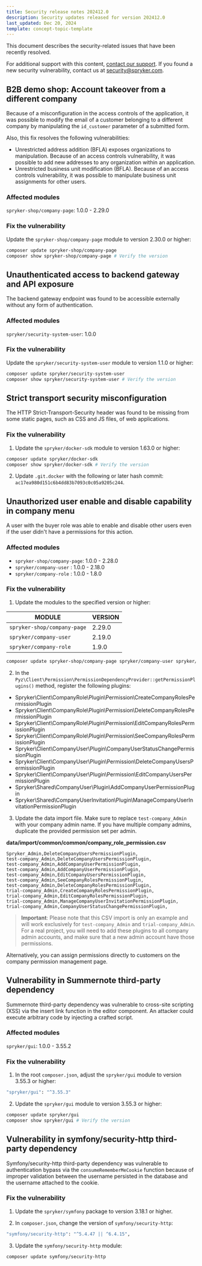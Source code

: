 ```yaml
---
title: Security release notes 202412.0
description: Security updates released for version 202412.0
last_updated: Dec 20, 2024
template: concept-topic-template
---
```


This document describes the security-related issues that have been recently resolved.

For additional support with this content, [contact our support](https://support.spryker.com/). If you found a new security vulnerability, contact us at [security@spryker.com](mailto:security@spryker.com).

## B2B demo shop: Account takeover from a different company

Because of a misconfiguration in the access controls of the application, it was possible to modify the email of a customer belonging to a different company by manipulating the `id_customer` parameter of a submitted form.

Also, this fix resolves the following vulnerabilities:
* Unrestricted address addition (BFLA) exposes organizations to manipulation. Because of an access controls vulnerability, it was possible to add new addresses to any organization within an application.
* Unrestricted business unit modification (BFLA). Because of an access controls vulnerability, it was possible to manipulate business unit assignments for other users.

### Affected modules

`spryker-shop/company-page`: 1.0.0 - 2.29.0

### Fix the vulnerability

Update the `spryker-shop/company-page` module to version 2.30.0 or higher:

```bash
composer update spryker-shop/company-page
composer show spryker-shop/company-page # Verify the version
```

## Unauthenticated access to backend gateway and API exposure

The backend gateway endpoint was found to be accessible externally without any form of authentication.

### Affected modules

`spryker/security-system-user`: 1.0.0

### Fix the vulnerability

Update the `spryker/security-system-user` module to version 1.1.0 or higher:

```bash
composer update spryker/security-system-user
composer show spryker/security-system-user # Verify the version
```

## Strict transport security misconfiguration

The HTTP Strict-Transport-Security header was found to be missing from some static pages, such as CSS and JS files, of web applications.

### Fix the vulnerability

1. Update the `spryker/docker-sdk` module to version 1.63.0 or higher:

```bash
composer update spryker/docker-sdk
composer show spryker/docker-sdk # Verify the version
```

2. Update `.git.docker` with the following or later hash commit: `ac17ea980d151c6b4dd83b7093c0c05a9205c244`.

## Unauthorized user enable and disable capability in company menu

A user with the buyer role was able to enable and disable other users even if the user didn't have a permissions for this action.

### Affected modules

* `spryker-shop/company-page`: 1.0.0 - 2.28.0
* `spryker/company-user` : 1.0.0 - 2.18.0
* `spryker/company-role` : 1.0.0 - 1.8.0

### Fix the vulnerability

1. Update the modules to the specified version or higher:

| MODULE | VERSION |
| - | - |
| `spryker-shop/company-page`| 2.29.0 |
| `spryker/company-user` | 2.19.0 |
| `spryker/company-role` |  1.9.0 |

```bash
composer update spryker-shop/company-page spryker/company-user spryker/company-role
```

2. In the `Pyz\Client\Permission\PermissionDependencyProvider::getPermissionPlugins()` method, register the following plugins:
* Spryker\Client\CompanyRole\Plugin\Permission\CreateCompanyRolesPermissionPlugin
* Spryker\Client\CompanyRole\Plugin\Permission\DeleteCompanyRolesPermissionPlugin
* Spryker\Client\CompanyRole\Plugin\Permission\EditCompanyRolesPermissionPlugin
* Spryker\Client\CompanyRole\Plugin\Permission\SeeCompanyRolesPermissionPlugin
* Spryker\Client\CompanyUser\Plugin\CompanyUserStatusChangePermissionPlugin
* Spryker\Client\CompanyUser\Plugin\Permission\DeleteCompanyUsersPermissionPlugin
* Spryker\Client\CompanyUser\Plugin\Permission\EditCompanyUsersPermissionPlugin
* Spryker\Shared\CompanyUser\Plugin\AddCompanyUserPermissionPlugin
* Spryker\Shared\CompanyUserInvitation\Plugin\ManageCompanyUserInvitationPermissionPlugin

3. Update the data import file. Make sure to replace `test-company_Admin` with your company admin name. If you have multiple company admins, duplicate the provided permission set per admin.

**data/import/common/common/company_role_permission.csv**
```csv
Spryker_Admin,DeleteCompanyUsersPermissionPlugin,
test-company_Admin,DeleteCompanyUsersPermissionPlugin,
test-company_Admin,AddCompanyUserPermissionPlugin,
test-company_Admin,AddCompanyUserPermissionPlugin,
test-company_Admin,EditCompanyUsersPermissionPlugin,
test-company_Admin,SeeCompanyRolesPermissionPlugin,
test-company_Admin,DeleteCompanyRolesPermissionPlugin,
trial-company_Admin,CreateCompanyRolesPermissionPlugin,
trial-company_Admin,EditCompanyRolesPermissionPlugin,
trial-company_Admin,ManageCompanyUserInvitationPermissionPlugin,
trial-company_Admin,CompanyUserStatusChangePermissionPlugin,
```

> **Important**: Please note that this CSV import is only an example and will work exclusively for `test-company_Admin` and `trial-company_Admin`. For a real project, you will need to add these plugins to all company admin accounts, and make sure that a new admin account have those permissions.
> 
Alternatively, you can assign permissions directly to customers on the company permission management page.

## Vulnerability in Summernote third-party dependency

Summernote third-party dependency was vulnerable to cross-site scripting (XSS) via the insert link function in the editor component. An attacker could execute arbitrary code by injecting a crafted script.

### Affected modules

`spryker/gui`: 1.0.0 - 3.55.2

### Fix the vulnerability

1. In the root `composer.json`, adjust the `spryker/gui` module to version 3.55.3 or higher:

```bash
"spryker/gui": "^3.55.3"
```

2. Update the `spryker/gui` module to version 3.55.3 or higher:

```bash
composer update spryker/gui
composer show spryker/gui # Verify the version
```

## Vulnerability in symfony/security-http third-party dependency

Symfony/security-http third-party dependency was vulnerable to authentication bypass via the `consumeRememberMeCookie` function because of improper validation between the username persisted in the database and the username attached to the cookie.

### Fix the vulnerability

1. Update the `spryker/symfony` package to version 3.18.1 or higher.

2. In `composer.json`, change the version of `symfony/security-http`:

```bash
"symfony/security-http": "^5.4.47 || ^6.4.15",
```

3. Update the `symfony/security-http` module:

```bash
composer update symfony/security-http
```
